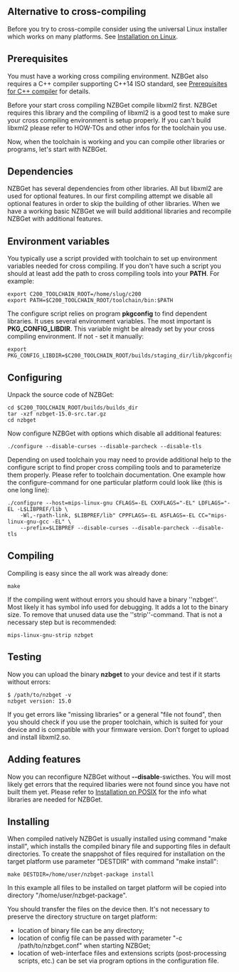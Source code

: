 ---
---
## Alternative to cross-compiling ##
Before you try to cross-compile consider using the universal Linux installer which works on many platforms. See [Installation on Linux](Installation_on_Linux).

## Prerequisites ##
You must have a working cross compiling environment. NZBGet also requires a C++ compiler supporting C++14 ISO standard, see [Prerequisites for C++ compiler](Prerequisites_for_C++_compiler) for details.

Before your start cross compiling NZBGet compile libxml2 first. NZBGet requires this library and the compiling of libxml2 is a good test to make sure your cross compiling environment is setup properly. If you can't build libxml2 please refer to HOW-TOs and other infos for the toolchain you use.

Now, when the toolchain is working and you can compile other libraries or programs, let's start with NZBGet.

## Dependencies ##
NZBGet has several dependencies from other libraries. All but libxml2 are used for optional features. In our first compiling attempt we disable all optional features in order to skip the building of other libraries. When we have a working basic NZBGet we will build additional libraries and recompile NZBGet with additional features.

## Environment variables ##
You typically use a script provided with toolchain to set up environment variables needed for cross compiling. If you don't have such a script you should at least add the path to cross compiling tools into your **PATH**. For example:
```shell
export C200_TOOLCHAIN_ROOT=/home/slug/c200
export PATH=$C200_TOOLCHAIN_ROOT/toolchain/bin:$PATH
```

The configure script relies on program **pkgconfig** to find dependent libraries. It uses several environment variables. The most important is **PKG_CONFIG_LIBDIR**. This variable might be already set by your cross compiling environment. If not - set it manually:
```shell
export PKG_CONFIG_LIBDIR=$C200_TOOLCHAIN_ROOT/builds/staging_dir/lib/pkgconfig
```

## Configuring ##
Unpack the source code of NZBGet:
```shell
cd $C200_TOOLCHAIN_ROOT/builds/builds_dir
tar -xzf nzbget-15.0-src.tar.gz
cd nzbget
```

Now configure NZBGet with options which disable all additional features:
```shell
./configure --disable-curses --disable-parcheck --disable-tls
```

Depending on used toolchain you may need to provide additional help to the configure script to find proper cross compiling tools and to parameterize them properly. Please refer to toolchain documentation. One example how the configure-command for one particular platform could look like (this is one long line):
```shell
./configure --host=mips-linux-gnu CFLAGS=-EL CXXFLAGS="-EL" LDFLAGS="-EL -L$LIBPREF/lib \
    -Wl,-rpath-link, $LIBPREF/lib" CPPFLAGS=-EL ASFLAGS=-EL CC="mips-linux-gnu-gcc -EL" \
    --prefix=$LIBPREF --disable-curses --disable-parcheck --disable-tls
```

## Compiling ##
Compiling is easy since the all work was already done:
```shell
make
```

If the compiling went without errors you should have a binary ''nzbget''. Most likely it has symbol info used for debugging. It adds a lot to the binary size. To remove that unused data use the ''strip''-command. That is not a necessary step but is recommended:
```shell
mips-linux-gnu-strip nzbget
```

## Testing ##
Now you can upload the binary **nzbget** to your device and test if it starts without errors:
```shell
$ /path/to/nzbget -v
nzbget version: 15.0
```

If you get errors like "missing libraries" or a general "file not found", then you should check if you use the proper toolchain, which is suited for your device and is compatible with your firmware version. Don't forget to upload and install libxml2.so.

## Adding features ##
Now you can reconfigure NZBGet without **--disable**-swicthes. You will most likely get errors that the required libaries were not found since you have not built them yet. Please refer to [Installation on POSIX](Installation_on_POSIX) for the info what libraries are needed for NZBGet.

## Installing ##
When compiled natively NZBGet is usually installed using command "make install", which installs the compiled binary file and supporting files in default directories. To create the snappshot of files required for installation on the target platform use parameter "DESTDIR" with command "make install":
```shell
make DESTDIR=/home/user/nzbget-package install
```

In this example all files to be installed on target platform will be copied into directory "/home/user/nzbget-package".

You should transfer the files on the device then. It's not necessary to preserve the directory structure on target platform:
* location of binary file can be any directory;
* location of config file can be passed with parameter "-c /path/to/nzbget.conf" when starting NZBGet;
* location of web-interface files and extensions scripts (post-processing scripts, etc.) can be set via program options in the configuration file.

